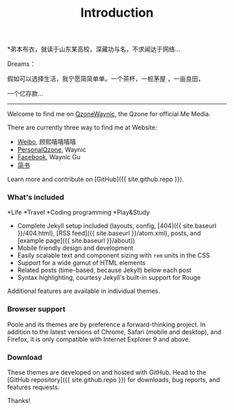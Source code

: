 ﻿---
layout: post
title: Introduction
---

*弟本布衣，就读于山东某高校，深藏功与名，不求闻达于网络...

Dreams：

假如可以选择生活，我宁愿简简单单。一个茶杯，一桩茅屋 ，一亩良田，



一个亿存款...

-----

Welcome to find me on [QzoneWaynic](http://user.qzone.qq.com/1164275839), the Qzone for official Me Media.

There are currently three way to find me at Website:

* [Weibo](http://weibo.com/5344367757/profile?rightmod=1&wvr=6&mod=personinfo),   顾熙嘻嘻嘻嘻
* [PersonalQzone](http://user.qzone.qq.com/806138756),                            Waynic    
* [Facebook](http://enfield.getpoole.com),                                        Waynic Gu
* [简书](http://)

Learn more and contribute on [GitHub]({{ site.github.repo }}).

### What's included

*Life
*Travel
*Coding programming
*Play&Study

* Complete Jekyll setup included (layouts, config, [404]({{ site.baseurl }}/404.html), [RSS feed]({{ site.baseurl }}/atom.xml), posts, and [example page]({{ site.baseurl }}/about))
* Mobile friendly design and development
* Easily scalable text and component sizing with `rem` units in the CSS
* Support for a wide gamut of HTML elements
* Related posts (time-based, because Jekyll) below each post
* Syntax highlighting, courtesy Jekyll's built-in support for Rouge

Additional features are available in individual themes.

### Browser support

Poole and its themes are by preference a forward-thinking project. In addition to the latest versions of Chrome, Safari (mobile and desktop), and Firefox, it is only compatible with Internet Explorer 9 and above.

### Download

These themes are developed on and hosted with GitHub. Head to the [GitHub repository]({{ site.github.repo }}) for downloads, bug reports, and features requests.

Thanks!
